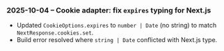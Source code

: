 ### 2025-10-04 – Cookie adapter: fix `expires` typing for Next.js

- Updated `CookieOptions.expires` to `number | Date` (no string) to match `NextResponse.cookies.set`.
- Build error resolved where `string | Date` conflicted with Next.js type.
